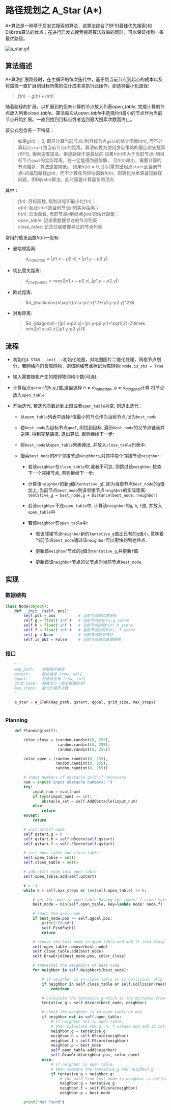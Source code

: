 # 路径规划之 A_Star (A*)

A*算法是一种基于启发式搜索的算法，该算法综合了BFS(最佳优先搜索)和Dijkstra算法的优点：在进行启发式搜索提高算法效率的同时，可以保证找到一条最优路径。

![a_star.gif](gif/a_star.gif)


## 算法描述

A*算法扩展路径时，在主循环的每次迭代中，基于路当前节点到起点的成本以及将路径一直扩展到目标所需的估计成本来执行此操作。即选择最小化路径:  

> $f(n)=g(n)+h(n)$  

随着路径的扩展，以扩展到的但未计算的节点放入列表$open\_table$, 完成计算的节点放入列表$close\_table$。算法每次从$open\_table$中选择$f(n)$最小的节点作为当前节点开始扩展。一直到找到目标点或者达到最大搜索次数而终止。

该公式包含有一下特征：
> 如果$g(n)=0$, 即只计算当前节点`n`到目标节点`goal`的估计函数$h(n)$, 而不计算起点`start`到当前节点`n`的距离，算法转换为使用贪心策略的最佳优先搜索(BFS), 搜索速度提高，但是路径不是最优的
> 如果$h(n)$不大于当前节点`n`到目标节点`goal`的实际距离，则一定能得到最优解， 且$h(n)$越小，需要计算的节点越多，算法速度降低。
> 如果$h(n)=0$, 即只需求出起点`start`到当前节点`n`的最短路径$g(n)$，而不计算任何评估函数$h(n)$，则转化为单源最短路径问题，即Dijkstra算法，此时需要计算最多的顶点.

其中：  
> $f(n)$: 目标函数, 规划过程即最小化f(n)；  
> $g(n)$: 起点$start$到当前节点$n$的实际距离；    
> $h(n)$: 启发函数, 当前节点$n$到终点$goal$的估计距离；  
> $open\_table$: 记录需要搜寻过的节点列表  
> $close\_table$: 记录已经被搜寻过的节点列表

常用的启发函数$h(n)$一般有:  
+ 曼哈顿距离:
  > $d_{mahattan}=|p1.x-p2.x|+|p1.y-p2.y|$

+ 切比雪夫距离:
  > $d_{chebyshev}=max(|p1.x-p2.x|,|p1.y-p2.y|)$

+ 欧式距离:
  > $d_{euclidean}=\sqrt{(p1.x-p2.x)^2+(p1.y-p2.y)^2}$

+ 对角距离:
  > $d_{diagonal}=(|p1.x-p2.x|+|p1.y-p2.y|)+\sqrt{2}-2\times min(|p1.x-p2.x|,|p1.y-p2.y|)$


## 流程

+ 初始化`A_STAR.__init__`: 初始化地图，对地图图片二值化处理，网格节点划分，若网格内包含障碍物，则该网格节点标记为障碍物:  `Node.is_obs = True`
  
+ 输入需要随机产生的障碍物网格个数(可选);
  
+ 计算起点`qstart`的$h$,$g$,$f$值,这里选择 $h=d_{mahattan}$, $g=d_{diagonal}$计算.将节点放入`open_table`
  
+ 开始迭代, 若迭代次数达到上限或者`open_table`为空, 则退出迭代：  
    + 从`open_table`列表中选择`f`值最小的节点作为当前节点,记为`best_node`
  
    + 若`best_node`为目标节点`goal`, 即找到目标, 遍历`best_node`的父节点链表并逆序, 得到完整路径, 退出算法. 否则继续下一步: 
  
    + 将`best_node`从`open_table`列表弹出, 并放入`close_table`列表中.
 
    + 搜索`best_node`的8个邻接节点`Neighbors`,对其中每个邻接节点`neighbor`:

        + 若该`neighbor`在`close_table`中,或者不可达, 则跳过该`neighbor`,检查下一个邻接节点, 否则继续下一步: 

        + 计算该`neighbor`的新`g`值(`tentative_g`), 即为当前节点`best_node`的`g`值加上, 当前节点`best_node`到该邻接节点`neighbor`的实际距离:  
        `tentative_g = best_node.g + Distance(best_node, neighbor)`

        + 若该`neighbor`不在`open_table`中, 计算该`neighbor`的`g`, `h`, `f`值, 并放入`open_table`中
      
        + 若该`neighbor`在`open_table`中:

            + 若该邻接节点`neighbor`新的`tentative_g`值比已有的`g`值小, 意味着当前节点`best_node`通过该`neighbor`可以更快的到达终点. 
          
            + 更新该`neighbor`节点的`g`值为`tentative_g`,并更新`f`值
           
            + 更新该该`neighbor`节点的父节点为当前节点`best_node`.
              


## 实现

### 数据结构

```python
class Node(object):
    def __init__(self, pos):
        self.pos = pos          # 当前节点的位置坐标
        self.g = float('inf')   # 当前节点的g(n),g_score
        self.h = float('inf')   # 当前节点的的h(n),h_score
        self.f = float('inf')   # 当前节点的的f(n), f_score
        self.p = None           # 当前节点的父节点
        self.is_obs = False     # 当前节点是否是障碍物
```

### 接口

``` python
    '''
    map_path:   地图图片路径
    qstart:     起点坐标 [row, col]
    qgoal:      目标点坐标 [row, col]
    grid_size:  网格大小（用来碰撞检测）
    max_steps:  最大扩展节点数
    '''

    a_star = A_STAR(map_path, qstart, qgoal, grid_size, max_steps)
    
```

### Planning

```python
    def Planning(self):

        color_close = (random.randint(0, 255),
                       random.randint(0, 255),
                       random.randint(0, 255))

        color_open = (random.randint(0, 255),
                      random.randint(0, 255),
                      random.randint(0, 255))

        # input numbers of obstacle grid if necessary
        num = input("input obstacle numbers: ")
        try:
            input_num = eval(num)
            if type(input_num) == int:
                obstacle_set = self.AddObstacle(input_num)
            else:
                return
        except:
            return

        # init qstart node
        self.qstart.g = 0
        self.qstart.h = self.HScore(self.qstart)
        self.qstart.f = self.FScore(self.qstart)

        # init open_table and close_table
        self.open_table = set()
        self.close_table = set()

        # add start node into open_table
        self.open_table.add(self.qstart)

        k = -1
        while k < self.max_steps or len(self.open_table) != 0:

            # get the node in open_table having the lowest f_score value
            best_node = min(self.open_table, key=lambda node: node.f)

            # reach the goal node
            if best_node.pos == self.qgoal.pos:
                print("Found")
                self.FindPath()
                return

            # remove the best node in open table and add it into close table
            self.open_table.remove(best_node)
            self.close_table.add(best_node)
            self.DrawGrid(best_node.pos, color_close)

            # traversal the neighbors of best node
            for neighbor in self.Neighbors(best_node):

                # if neighbor is in close table or is collision, skip
                if neighbor in self.close_table or self.CollisionFree(best_node, neighbor) == False:
                    continue

                # calculate the tentative_g which is the distance from start to the neighbor through best_node
                tentative_g = self.GScore(best_node, neighbor)

                # check the neighbor is in open table or not
                if neighbor not in self.open_table:
                    # if neighbor not in open table,
                    # then calculate the g, h, f values and add it into open table
                    neighbor.g = tentative_g
                    neighbor.h = self.HScore(neighbor)
                    neighbor.f = self.FScore(neighbor)
                    neighbor.p = best_node
                    self.open_table.add(neighbor)
                    self.DrawGrid(neighbor.pos, color_open)
                else:
                    # if neighbor in open table,
                    # then compare the tentative_g and neighbor.g
                    if tentative_g < neighbor.g:
                        # the path from best_node to neighbor is better than previous
                        neighbor.g = tentative_g
                        neighbor.f = self.FScore(neighbor)
                        neighbor.p = best_node

        print("Not Found")
```




